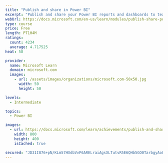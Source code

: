 ```yaml
---
title: "Publish and share in Power BI"
excerpt: "Publish and share your Power BI reports and dashboards to teammates in your organization or to everyone on the web."
webUrl: https://docs.microsoft.com/en-us/learn/modules/publish-share-power-bi/
type: course
price: Free
length: PT1H4M
ratings:
  count: 4234
  average: 4.717525
heat: 58

provider:
  name: Microsoft Learn
  domain: microsoft.com
  images:
    - url: /assets/images/organizations/microsoft.com-50x50.jpg
      width: 50
      height: 50

levels:
  - Intermediate

topics:
  - Power BI

images:
  - url: https://docs.microsoft.com/learn/achievements/publish-and-share-with-power-bi-desktop-social.png
    width: 800
    height: 400
    isCached: true

secured: "JD31I876+pN/KLm57HXdbVvP6ARELraiAgsXLTutvR5E6QHb5GO0TarbgyAoOxKIKdOOfdGs//dD+e1vozhDTdoU5lOy9Rz++UpZPVxPG1DxyMaTYkfycizJ7CavHD20gQI0UdSP7R12GGG5beLe8hOs3j5G+xzCrD7YqmiiPkqGnO0da8rfIwKIF+3+/js2eXW2VSXFiAJxsKCQQi831ch7QkAxzkkBU7iVFEA9sntD0XowTrXXRTy+b526e65AL1RyhyWpJCfUkghtSbS3eC6SErecEekTJCr3FlywKfQ2dt/EAq6bAbdBWKGvBi7TifxURyba8hk8D19KwcpTt6Y/WiNQeTq8ubYKjdjcM1vFgQjWIYyg5WHdmk8PnUg/KJO0vP4BlRssjSDf7cmUnEdknVcWX5+sSvFSbo/w54Y=;wT/JVv8pwLmwMnp4kvFYAg=="
---
```


